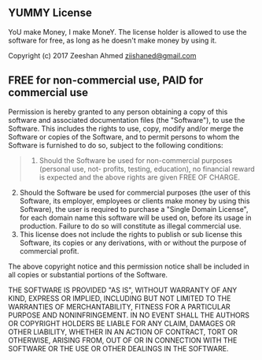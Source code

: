 ## YUMMY License
YoU make Money, I make MoneY. The license holder is allowed to use the software for free, as long as he doesn't make money by using it.

Copyright (c) 2017 Zeeshan Ahmed ziishaned@gmail.com

## FREE for non-commercial use, PAID for commercial use

Permission is hereby granted to any person obtaining a copy of this software
and associated documentation files (the "Software"), to use the Software. This 
includes the rights to use, copy, modify and/or merge the Software or copies of 
the Software, and to permit persons to whom the Software is furnished to do so, 
subject to the following conditions:

> 1. Should the Software be used for non-commercial purposes (personal use, not-        profits, testing, education), no financial reward is expected and the above rights are given FREE OF CHARGE.
2. Should the Software be used for commercial purposes (the user of this Software, its employer, employees or clients make money by using this Software), the user is required to purchase a "Single Domain License", for each domain name this software will be used on, before its usage in production. Failure to do so will constitute as illegal commercial use.
3. This license does not include the rights to publish or sub license this Software, its 
copies or any derivations, with or without the purpose of commercial profit.

The above copyright notice and this permission notice shall be included in all
copies or substantial portions of the Software.

THE SOFTWARE IS PROVIDED "AS IS", WITHOUT WARRANTY OF ANY KIND, EXPRESS OR
IMPLIED, INCLUDING BUT NOT LIMITED TO THE WARRANTIES OF MERCHANTABILITY,
FITNESS FOR A PARTICULAR PURPOSE AND NONINFRINGEMENT. IN NO EVENT SHALL THE
AUTHORS OR COPYRIGHT HOLDERS BE LIABLE FOR ANY CLAIM, DAMAGES OR OTHER
LIABILITY, WHETHER IN AN ACTION OF CONTRACT, TORT OR OTHERWISE, ARISING FROM,
OUT OF OR IN CONNECTION WITH THE SOFTWARE OR THE USE OR OTHER DEALINGS IN THE
SOFTWARE.
